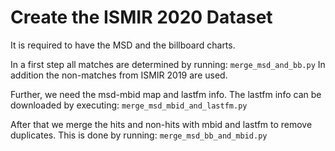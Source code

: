 # Create the ISMIR 2020 Dataset

It is required to have the MSD and the billboard charts.

In a first step all matches are determined by running: `merge_msd_and_bb.py`
In addition the non-matches from ISMIR 2019 are used.

Further, we need the msd-mbid map and lastfm info.
The lastfm info can be downloaded by executing: `merge_msd_mbid_and_lastfm.py`

After that we merge the hits and non-hits with mbid and lastfm to remove duplicates.
This is done by running: `merge_msd_bb_and_mbid.py`
